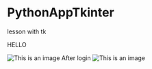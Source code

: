 # PythonAppTkinter
lesson with tk


HELLO

![This is an image](https://i.ibb.co/mFxHQdg/1.png)
After login
![This is an image](https://i.ibb.co/9qGFTfn/2.png)
